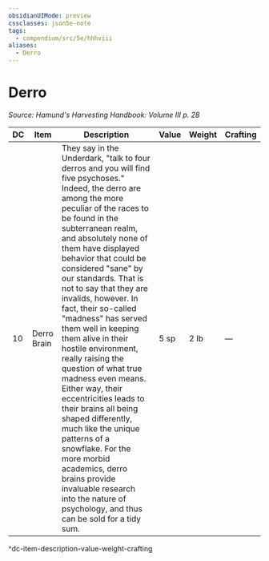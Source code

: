 ```yaml
---
obsidianUIMode: preview
cssclasses: json5e-note
tags:
  - compendium/src/5e/hhhviii
aliases:
  - Derro
---
```

# Derro
*Source: Hamund's Harvesting Handbook: Volume III p. 28* 

| DC | Item | Description | Value | Weight | Crafting |
|----|------|-------------|-------|--------|----------|
| 10 | Derro Brain | They say in the Underdark, "talk to four derros and you will find five psychoses." Indeed, the derro are among the more peculiar of the races to be found in the subterranean realm, and absolutely none of them have displayed behavior that could be considered "sane" by our standards. That is not to say that they are invalids, however. In fact, their so-called "madness" has served them well in keeping them alive in their hostile environment, really raising the question of what true madness even means. Either way, their eccentricities leads to their brains all being shaped differently, much like the unique patterns of a snowflake. For the more morbid academics, derro brains provide invaluable research into the nature of psychology, and thus can be sold for a tidy sum. | 5 sp | 2 lb | — |
^dc-item-description-value-weight-crafting
